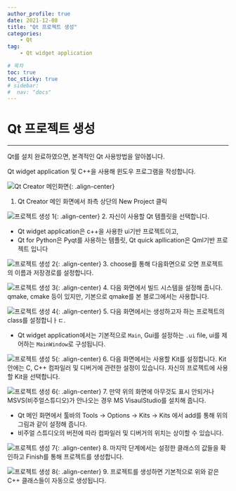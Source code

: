 ```yaml
---
author_profile: true
date: 2021-12-08
title: "Qt 프로젝트 생성"
categories: 
    - Qt
tag: 
    - Qt widget application

# 목차
toc: true  
toc_sticky: true 
# sidebar:
#  nav: "docs"
---
```


# Qt 프로젝트 생성

---
Qt를 설치 완료하였으면, 본격적인 Qt 사용방법을 알아봅니다. 

Qt widget application 및 C++을 사용해 윈도우 프로그램을 작성합니다.


![Qt Creator 메인화면](/assets/images/Qt6.png){: .align-center}
1. Qt Creator 메인 화면에서 좌측 상단의 New Project 클릭

![프로젝트 생성 1](/assets/images/Qt7.png){: .align-center}
2. 자신이 사용할 Qt 템플릿을 선택합니다.
- Qt widget application은 c++을 사용한 ui기반 프로젝트이고, 
- Qt for Python은 Pyqt를 사용하는 템플릿, Qt quick apllication은 Qml기반 프로젝트 입니다

![프로젝트 생성 2](/assets/images/Qt8.png){: .align-center}
3. choose를 통해 다음화면으로 오면 프로젝트의 이름과 저장경로를 설정합니다.

![프로젝트 생성 3](/assets/images/Qt9.png){: .align-center}
4. 다음 화면에서 빌드 시스템을 설정해 줍니다. qmake, cmake 등이 있지만, 기본으로 qmake를 본 블로그에서는 사용합니다.

![프로젝트 생성 4](/assets/images/Qt10.png){: .align-center}
5. 다음 화면에서는 생성하고자 하는 프로젝트의 class를 설정합니ㅏㄷ.
- Qt widget application에서는 기본적으로 `Main`, Gui를 설정하는 `.ui` file, ui를 제어하는 `MainWindow`로 구성됩니다.

![프로젝트 생성 5](/assets/images/Qt11.png){: .align-center}
6. 다음 화면에서는 사용할 Kit를 설정합니다. Kit 안에는 C, C++ 컴파일러 및 디버거에 관련한 설정이 있습니다. 자신의 프로젝트에 사용할 Kit을 선택합니다.

![프로젝트 생성 6](/assets/images/Qt12.png){: .align-center}
7. 만약 위의 화면에 아무것도 표시 안되거나 MSVS(비주얼스튜디오)가 안나오는 경우 MS VisaulStudio를 설치해 줍니다.
- Qt 메인 화면에서 툴바의 Tools -> Options -> Kits -> Kits 에서 add를 통해 위의 그림과 같이 설정해 줍니다.
- 비주얼 스튜디오의 버전에 따라 컴파일러 및 디버거의 위치는 상이할 수 있습니다.

![프로젝트 생성 7](/assets/images/Qt13.png){: .align-center}
8. 마지막 단계에서는 설정한 클래스의 값들을 확인하고 Finish를 통해 프로젝트를 생성합니다.

![프로젝트 생성 8](/assets/images/Qt14.png){: .align-center}
9. 프로젝트를 생성하면 기본적으로 위와 같은 C++ 클래스들이 자동으로 생성됩니다.